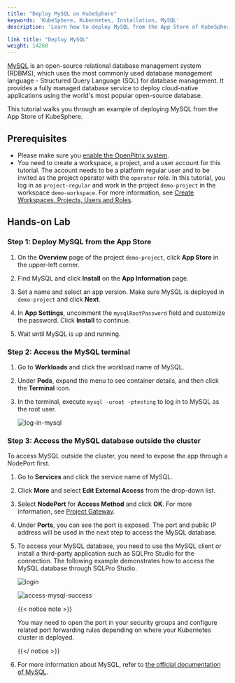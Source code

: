 ```yaml
---
title: "Deploy MySQL on KubeSphere"
keywords: 'KubeSphere, Kubernetes, Installation, MySQL'
description: 'Learn how to deploy MySQL from the App Store of KubeSphere and access its service.'

link title: "Deploy MySQL"
weight: 14260
---
```

[MySQL](https://www.mysql.com/) is an open-source relational database management system (RDBMS), which uses the most commonly used database management language - Structured Query Language (SQL) for database management. It provides a fully managed database service to deploy cloud-native applications using the world's most popular open-source database.

This tutorial walks you through an example of deploying MySQL from the App Store of KubeSphere.

## Prerequisites

- Please make sure you [enable the OpenPitrix system](../../../pluggable-components/app-store/).
- You need to create a workspace, a project, and a user account for this tutorial. The account needs to be a platform regular user and to be invited as the project operator with the `operator` role. In this tutorial, you log in as `project-regular` and work in the project `demo-project` in the workspace `demo-workspace`. For more information, see [Create Workspaces, Projects, Users and Roles](../../../quick-start/create-workspace-and-project/).

## Hands-on Lab

### Step 1: Deploy MySQL from the App Store

1. On the **Overview** page of the project `demo-project`, click **App Store** in the upper-left corner.

2. Find MySQL and click **Install** on the **App Information** page.

3. Set a name and select an app version. Make sure MySQL is deployed in `demo-project` and click **Next**.

4. In **App Settings**, uncomment the `mysqlRootPassword` field and customize the password. Click **Install** to continue.

5. Wait until MySQL is up and running.

### Step 2: Access the MySQL terminal

1. Go to **Workloads** and click the workload name of MySQL.

2. Under **Pods**, expand the menu to see container details, and then click the **Terminal** icon.

3. In the terminal, execute `mysql -uroot -ptesting` to log in to MySQL as the root user.

   ![log-in-mysql](/images/docs/v3.3/appstore/built-in-apps/mysql-app/log-in-mysql.png)

### Step 3: Access the MySQL database outside the cluster

To access MySQL outside the cluster, you need to expose the app through a NodePort first.

1. Go to **Services** and click the service name of MySQL.

2. Click **More** and select **Edit External Access** from the drop-down list.

3. Select **NodePort** for **Access Method** and click **OK**. For more information, see [Project Gateway](../../../project-administration/project-gateway/).

4. Under **Ports**, you can see the port is exposed. The port and public IP address will be used in the next step to access the MySQL database.

5. To access your MySQL database, you need to use the MySQL client or install a third-party application such as SQLPro Studio for the connection. The following example demonstrates how to access the MySQL database through SQLPro Studio.

   ![login](/images/docs/v3.3/appstore/built-in-apps/mysql-app/login.png)

   ![access-mysql-success](/images/docs/v3.3/appstore/built-in-apps/mysql-app/access-mysql-success.png)

   {{< notice note >}}

   You may need to open the port in your security groups and configure related port forwarding rules depending on where your Kubernetes cluster is deployed.

   {{</ notice >}} 

6. For more information about MySQL, refer to [the official documentation of MySQL](https://dev.mysql.com/doc/).

